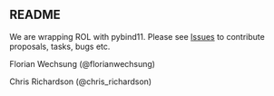 README
------

We are wrapping ROL with pybind11. Please see [Issues](issues) to contribute proposals, tasks, bugs etc.


Florian Wechsung (@florianwechsung)

Chris Richardson (@chris_richardson)